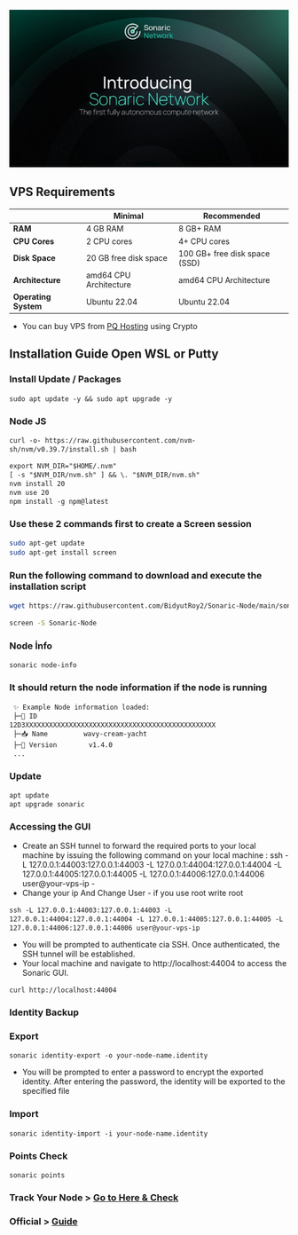 <p align="center">
<img src='image.jpg' width='900'>
</p>

## VPS Requirements

|                | Minimal                  | Recommended                  |
|----------------|--------------------------|------------------------------|
| **RAM**        | 4 GB RAM                 | 8 GB+ RAM                    |
| **CPU Cores**  | 2 CPU cores              | 4+ CPU cores                 |
| **Disk Space** | 20 GB free disk space    | 100 GB+ free disk space (SSD)|
| **Architecture** | amd64 CPU Architecture | amd64 CPU Architecture       |
| **Operating System** | Ubuntu 22.04       | Ubuntu 22.04                 |

- You can buy VPS from [PQ Hosting](https://pq.hosting/en/vps) using Crypto

## Installation Guide Open WSL or Putty

### Install Update / Packages
```
sudo apt update -y && sudo apt upgrade -y
```

### Node JS
```
curl -o- https://raw.githubusercontent.com/nvm-sh/nvm/v0.39.7/install.sh | bash
```
```
export NVM_DIR="$HOME/.nvm"
[ -s "$NVM_DIR/nvm.sh" ] && \. "$NVM_DIR/nvm.sh"
nvm install 20
nvm use 20
npm install -g npm@latest
```

### Use these 2 commands first to create a Screen session
  
```bash
sudo apt-get update
sudo apt-get install screen
```

### Run the following command to download and execute the installation script
```bash
wget https://raw.githubusercontent.com/BidyutRoy2/Sonaric-Node/main/sonaric.sh && chmod +x sonaric.sh && ./sonaric.sh
```

```bash
screen -S Sonaric-Node
```

### Node İnfo
```
sonaric node-info
```
###  It should return the node information if the node is running
```
 ✨ Example Node information loaded:
 ├─🧊 ID             12D3XXXXXXXXXXXXXXXXXXXXXXXXXXXXXXXXXXXXXXXXXXXXXXXX
 ├─📥 Name         wavy-cream-yacht
 ├─🧊 Version        v1.4.0
 ...
```

### Update
```
apt update
apt upgrade sonaric
```

### Accessing the GUI

- Create an SSH tunnel to forward the required ports to your local machine by issuing the following command on your local machine : ssh -L 127.0.0.1:44003:127.0.0.1:44003 -L 127.0.0.1:44004:127.0.0.1:44004 -L 127.0.0.1:44005:127.0.0.1:44005 -L 127.0.0.1:44006:127.0.0.1:44006 user@your-vps-ip - 
- Change your ip And Change User - if you use root write root
```
ssh -L 127.0.0.1:44003:127.0.0.1:44003 -L 127.0.0.1:44004:127.0.0.1:44004 -L 127.0.0.1:44005:127.0.0.1:44005 -L 127.0.0.1:44006:127.0.0.1:44006 user@your-vps-ip
```
- You will be prompted to authenticate cia SSH. Once authenticated, the SSH tunnel will be established.
- Your local machine and navigate to http://localhost:44004 to access the Sonaric GUI.
```
curl http://localhost:44004
```

### Identity Backup

### Export
```
sonaric identity-export -o your-node-name.identity
```
- You will be prompted to enter a password to encrypt the exported identity. After entering the password, the identity will be exported to the specified file

### Import
```
sonaric identity-import -i your-node-name.identity
```

### Points Check
```
sonaric points
```

### Track Your Node > [Go to Here & Check](https://tracker.sonaric.xyz)

### Official > [Guide](https://docs.sonaric.xyz/installation)
